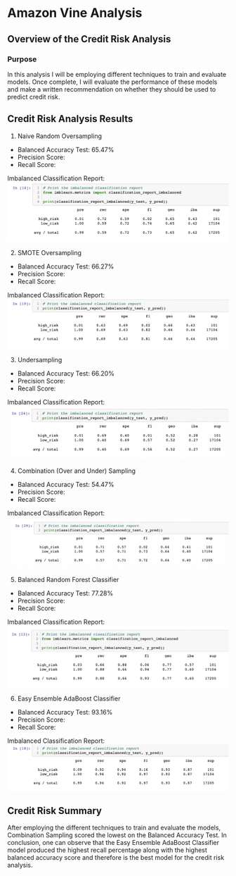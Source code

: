 # Amazon Vine Analysis

## Overview of the Credit Risk Analysis

### Purpose

In this analysis I will be employing different techniques to train and evaluate models. Once complete, I will evaluate the performance of these models and make a written recommendation on whether they should be used to predict credit risk.


## Credit Risk Analysis Results

1. Naive Random Oversampling

- Balanced Accuracy Test: 65.47%
- Precision Score: 
- Recall Score: 

Imbalanced Classification Report: 
![This is an image](https://github.com/ddigioac/Credit_Risk_Analysis/blob/a0fa26b0ebd0033e6f2fc1a87a3fba099852c9ae/Images/%231%20-%20Naive%20Random%20Oversampling%20.png) 

2. SMOTE Oversampling

- Balanced Accuracy Test: 66.27%
- Precision Score: 
- Recall Score: 

Imbalanced Classification Report: 
![This is an image](https://github.com/ddigioac/Credit_Risk_Analysis/blob/a0fa26b0ebd0033e6f2fc1a87a3fba099852c9ae/Images/%232%20-%20SMOTE%20Oversampling.png) 

3. Undersampling

- Balanced Accuracy Test: 66.20%
- Precision Score: 
- Recall Score: 

Imbalanced Classification Report: 
![This is an image](https://github.com/ddigioac/Credit_Risk_Analysis/blob/a0fa26b0ebd0033e6f2fc1a87a3fba099852c9ae/Images/%233%20-%20Undersampling.png) 

4. Combination (Over and Under) Sampling

- Balanced Accuracy Test: 54.47%
- Precision Score: 
- Recall Score: 

Imbalanced Classification Report: 
![This is an image](https://github.com/ddigioac/Credit_Risk_Analysis/blob/a0fa26b0ebd0033e6f2fc1a87a3fba099852c9ae/Images/%234%20-%20Combination%20(Over%20and%20Under)%20Sampling.png) 

5. Balanced Random Forest Classifier

- Balanced Accuracy Test: 77.28%
- Precision Score: 
- Recall Score: 

Imbalanced Classification Report: 
![This is an image](https://github.com/ddigioac/Credit_Risk_Analysis/blob/a0fa26b0ebd0033e6f2fc1a87a3fba099852c9ae/Images/%235%20-%20Balanced%20Random%20Forest%20Classifier.png) 

6. Easy Ensemble AdaBoost Classifier

- Balanced Accuracy Test: 93.16%
- Precision Score: 
- Recall Score: 

Imbalanced Classification Report: 
![This is an image](https://github.com/ddigioac/Credit_Risk_Analysis/blob/a0fa26b0ebd0033e6f2fc1a87a3fba099852c9ae/Images/%236%20-%20Easy%20Ensemble%20AdaBoost%20Classifier.png) 


## Credit Risk Summary
After employing the different techniques to train and evaluate the models, Combination Sampling scored the lowest on the Balanced Accuracy Test. In conclusion, one can observe that the Easy Ensemble AdaBoost Classifier model produced the highest recall percentage along with the highest balanced accuracy score and therefore is the best model for the credit risk analysis. 
